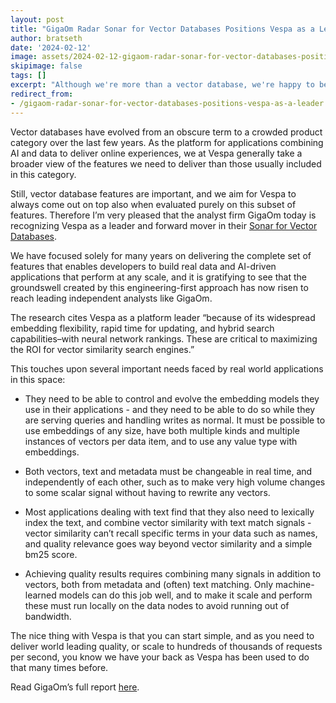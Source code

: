 ```yaml
---  
layout: post
title: "GigaOm Radar Sonar for Vector Databases Positions Vespa as a Leader"
author: bratseth
date: '2024-02-12'
image: assets/2024-02-12-gigaom-radar-sonar-for-vector-databases-positions-vespa-as-a-leader/Gigaom_leader.png
skipimage: false
tags: []
excerpt: "Although we're more than a vector database, we're happy to be recognized as a leader in this category"
redirect_from:
- /gigaom-radar-sonar-for-vector-databases-positions-vespa-as-a-leader
---
```


Vector databases have evolved from an obscure term to a crowded product category over the last few years. 
As the platform for applications combining AI and data to deliver online experiences, 
we at Vespa generally take a broader view of the features we need to deliver 
than those usually included in this category.

Still, vector database features are important, and we aim for Vespa to always come out on top also when 
evaluated purely on this subset of features. Therefore I’m very pleased that the analyst firm GigaOm today is 
recognizing Vespa as a leader and forward mover in their 
[Sonar for Vector Databases](https://content.vespa.ai/gigaom-report-2024).

We have focused solely for many years on delivering the complete set of features that enables 
developers to build real data and AI-driven applications that perform at any scale, 
and it is gratifying to see that the groundswell created by this engineering-first approach 
has now risen to reach leading independent analysts like GigaOm.

The research cites Vespa as a platform leader “because of its widespread embedding flexibility, 
rapid time for updating, and hybrid search capabilities–with neural network rankings. 
These are critical to maximizing the ROI for vector similarity search engines.”

This touches upon several important needs faced by real world applications in this space:

- They need to be able to control and evolve the embedding models they use in their applications - 
  and they need to be able to do so while they are serving queries and handling writes as normal. 
  It must be possible to use embeddings of any size, have both multiple kinds and multiple instances of vectors 
  per data item, and to use any value type with embeddings.

- Both vectors, text and metadata must be changeable in real time, and independently of each other, 
  such as to make very high volume changes to some scalar signal without having to rewrite any vectors.

- Most applications dealing with text find that they also need to lexically index the text, 
  and combine vector similarity with text match signals - vector similarity can’t recall specific terms 
  in your data such as names, and quality relevance goes way beyond vector similarity and a simple bm25 score.

- Achieving quality results requires combining many signals in addition to vectors, both from metadata 
  and (often) text matching. Only machine-learned models can do this job well, and to make it scale 
  and perform these must run locally on the data nodes to avoid running out of bandwidth.

The nice thing with Vespa is that you can start simple, and as you need to deliver world leading quality, 
or scale to hundreds of thousands of requests per second, you know we have your back as Vespa has been 
used to do that many times before.

Read GigaOm’s full report [here](https://content.vespa.ai/gigaom-report-2024).
